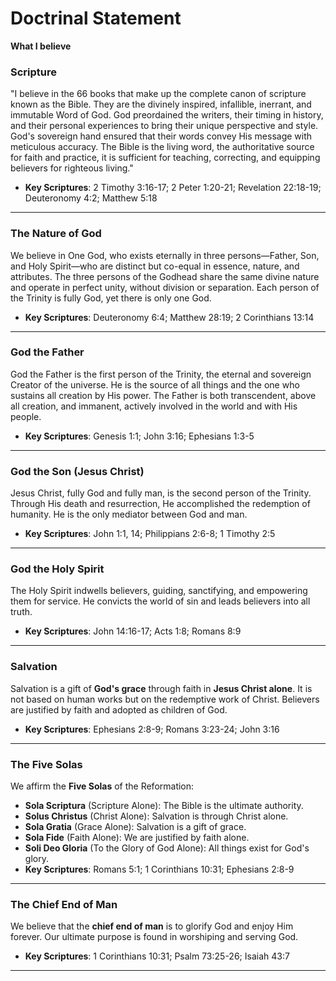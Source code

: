 # Doctrinal Statement
**What I believe**


### Scripture
"I believe in the 66 books that make up the complete canon of scripture known as the Bible. They are the divinely inspired, infallible, inerrant, and immutable Word of God. God preordained the writers, their timing in history, and their personal experiences to bring their unique perspective and style. God's sovereign hand ensured that their words convey His message with meticulous accuracy. The Bible is the living word, the authoritative source for faith and practice, it is sufficient for teaching, correcting, and equipping believers for righteous living."
- **Key Scriptures**: 2 Timothy 3:16-17; 2 Peter 1:20-21; Revelation 22:18-19; Deuteronomy 4:2; Matthew 5:18

---

### The Nature of God
We believe in One God, who exists eternally in three persons—Father, Son, and Holy Spirit—who are distinct but co-equal in essence, nature, and attributes. The three persons of the Godhead share the same divine nature and operate in perfect unity, without division or separation. Each person of the Trinity is fully God, yet there is only one God.
- **Key Scriptures**: Deuteronomy 6:4; Matthew 28:19; 2 Corinthians 13:14

---

### God the Father
God the Father is the first person of the Trinity, the eternal and sovereign Creator of the universe. He is the source of all things and the one who sustains all creation by His power. The Father is both transcendent, above all creation, and immanent, actively involved in the world and with His people.
- **Key Scriptures**: Genesis 1:1; John 3:16; Ephesians 1:3-5

---

### **God the Son (Jesus Christ)**
Jesus Christ, fully God and fully man, is the second person of the Trinity. Through His death and resurrection, He accomplished the redemption of humanity. He is the only mediator between God and man.
- **Key Scriptures**: John 1:1, 14; Philippians 2:6-8; 1 Timothy 2:5

---

### **God the Holy Spirit**
The Holy Spirit indwells believers, guiding, sanctifying, and empowering them for service. He convicts the world of sin and leads believers into all truth.
- **Key Scriptures**: John 14:16-17; Acts 1:8; Romans 8:9

---

### **Salvation**
Salvation is a gift of **God's grace** through faith in **Jesus Christ alone**. It is not based on human works but on the redemptive work of Christ. Believers are justified by faith and adopted as children of God.
- **Key Scriptures**: Ephesians 2:8-9; Romans 3:23-24; John 3:16

---

### **The Five Solas**
We affirm the **Five Solas** of the Reformation:
- **Sola Scriptura** (Scripture Alone): The Bible is the ultimate authority.
- **Solus Christus** (Christ Alone): Salvation is through Christ alone.
- **Sola Gratia** (Grace Alone): Salvation is a gift of grace.
- **Sola Fide** (Faith Alone): We are justified by faith alone.
- **Soli Deo Gloria** (To the Glory of God Alone): All things exist for God's glory.
- **Key Scriptures**: Romans 5:1; 1 Corinthians 10:31; Ephesians 2:8-9

---

### **The Chief End of Man**
We believe that the **chief end of man** is to glorify God and enjoy Him forever. Our ultimate purpose is found in worshiping and serving God.
- **Key Scriptures**: 1 Corinthians 10:31; Psalm 73:25-26; Isaiah 43:7

---
